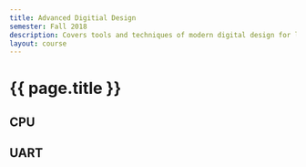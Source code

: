 ```yaml
---
title: Advanced Digitial Design
semester: Fall 2018
description: Covers tools and techniques of modern digital design for large scale digital systems.
layout: course
---
```


# {{ page.title }}

## CPU

## UART